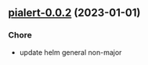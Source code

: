 

## [pialert-0.0.2](https://github.com/truecharts/charts/compare/pialert-0.0.1...pialert-0.0.2) (2023-01-01)

### Chore

- update helm general non-major
  
  
